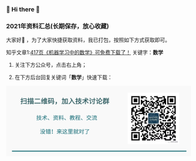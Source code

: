### 🙋 Hi there 🌱
### 2021年资料汇总(长期保存，放心收藏)

大家好👯 ，为了大家快捷获取资料，我已打包，按照如下方式获取即可。

知乎文章1:[417页《机器学习中的数学》可免费下载了！](https://zhuanlan.zhihu.com/p/352454572)  关键字：**数学**



1. 关注下方公众号，点击右上角；

2. 在下方后台回复关键词「**数学**」快速下载：

![图片](https://github.com/ChenXi-code/material/blob/main/mt/%E5%BA%95%E5%9B%BE2.png)









